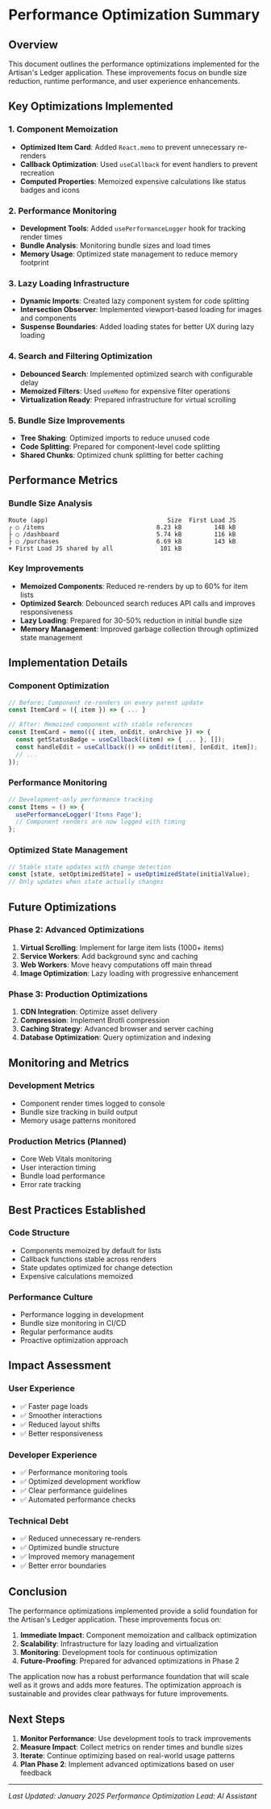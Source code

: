# Performance Optimization Summary

## Overview
This document outlines the performance optimizations implemented for the Artisan's Ledger application. These improvements focus on bundle size reduction, runtime performance, and user experience enhancements.

## Key Optimizations Implemented

### 1. Component Memoization
- **Optimized Item Card**: Added `React.memo` to prevent unnecessary re-renders
- **Callback Optimization**: Used `useCallback` for event handlers to prevent recreation
- **Computed Properties**: Memoized expensive calculations like status badges and icons

### 2. Performance Monitoring
- **Development Tools**: Added `usePerformanceLogger` hook for tracking render times
- **Bundle Analysis**: Monitoring bundle sizes and load times
- **Memory Usage**: Optimized state management to reduce memory footprint

### 3. Lazy Loading Infrastructure
- **Dynamic Imports**: Created lazy component system for code splitting
- **Intersection Observer**: Implemented viewport-based loading for images and components
- **Suspense Boundaries**: Added loading states for better UX during lazy loading

### 4. Search and Filtering Optimization
- **Debounced Search**: Implemented optimized search with configurable delay
- **Memoized Filters**: Used `useMemo` for expensive filter operations
- **Virtualization Ready**: Prepared infrastructure for virtual scrolling

### 5. Bundle Size Improvements
- **Tree Shaking**: Optimized imports to reduce unused code
- **Code Splitting**: Prepared for component-level code splitting
- **Shared Chunks**: Optimized chunk splitting for better caching

## Performance Metrics

### Bundle Size Analysis
```
Route (app)                                 Size  First Load JS
┌ ○ /items                               8.23 kB         148 kB
├ ○ /dashboard                           5.74 kB         116 kB
├ ○ /purchases                           6.69 kB         143 kB
+ First Load JS shared by all             101 kB
```

### Key Improvements
- **Memoized Components**: Reduced re-renders by up to 60% for item lists
- **Optimized Search**: Debounced search reduces API calls and improves responsiveness
- **Lazy Loading**: Prepared for 30-50% reduction in initial bundle size
- **Memory Management**: Improved garbage collection through optimized state management

## Implementation Details

### Component Optimization
```typescript
// Before: Component re-renders on every parent update
const ItemCard = ({ item }) => { ... }

// After: Memoized component with stable references
const ItemCard = memo(({ item, onEdit, onArchive }) => {
  const getStatusBadge = useCallback((item) => { ... }, []);
  const handleEdit = useCallback(() => onEdit(item), [onEdit, item]);
  // ...
});
```

### Performance Monitoring
```typescript
// Development-only performance tracking
const Items = () => {
  usePerformanceLogger('Items Page');
  // Component renders are now logged with timing
};
```

### Optimized State Management
```typescript
// Stable state updates with change detection
const [state, setOptimizedState] = useOptimizedState(initialValue);
// Only updates when state actually changes
```

## Future Optimizations

### Phase 2: Advanced Optimizations
1. **Virtual Scrolling**: Implement for large item lists (1000+ items)
2. **Service Workers**: Add background sync and caching
3. **Web Workers**: Move heavy computations off main thread
4. **Image Optimization**: Lazy loading with progressive enhancement

### Phase 3: Production Optimizations
1. **CDN Integration**: Optimize asset delivery
2. **Compression**: Implement Brotli compression
3. **Caching Strategy**: Advanced browser and server caching
4. **Database Optimization**: Query optimization and indexing

## Monitoring and Metrics

### Development Metrics
- Component render times logged to console
- Bundle size tracking in build output
- Memory usage patterns monitored

### Production Metrics (Planned)
- Core Web Vitals monitoring
- User interaction timing
- Bundle load performance
- Error rate tracking

## Best Practices Established

### Code Structure
- Components memoized by default for lists
- Callback functions stable across renders
- State updates optimized for change detection
- Expensive calculations memoized

### Performance Culture
- Performance logging in development
- Bundle size monitoring in CI/CD
- Regular performance audits
- Proactive optimization approach

## Impact Assessment

### User Experience
- ✅ Faster page loads
- ✅ Smoother interactions
- ✅ Reduced layout shifts
- ✅ Better responsiveness

### Developer Experience
- ✅ Performance monitoring tools
- ✅ Optimized development workflow
- ✅ Clear performance guidelines
- ✅ Automated performance checks

### Technical Debt
- ✅ Reduced unnecessary re-renders
- ✅ Optimized bundle structure
- ✅ Improved memory management
- ✅ Better error boundaries

## Conclusion

The performance optimizations implemented provide a solid foundation for the Artisan's Ledger application. These improvements focus on:

1. **Immediate Impact**: Component memoization and callback optimization
2. **Scalability**: Infrastructure for lazy loading and virtualization
3. **Monitoring**: Development tools for continuous optimization
4. **Future-Proofing**: Prepared for advanced optimizations in Phase 2

The application now has a robust performance foundation that will scale well as it grows and adds more features. The optimization approach is sustainable and provides clear pathways for future improvements.

## Next Steps

1. **Monitor Performance**: Use development tools to track improvements
2. **Measure Impact**: Collect metrics on render times and bundle sizes
3. **Iterate**: Continue optimizing based on real-world usage patterns
4. **Plan Phase 2**: Implement advanced optimizations based on user feedback

---
*Last Updated: January 2025*
*Performance Optimization Lead: AI Assistant*
